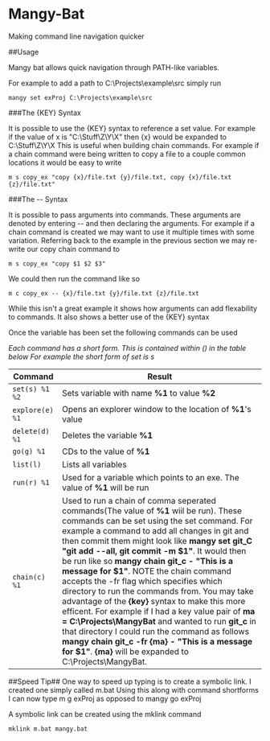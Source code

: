 # Mangy-Bat
Making command line navigation quicker

##Usage

Mangy bat allows quick navigation through PATH-like variables. 

For example to add a path to C:\Projects\example\src simply run 
```
mangy set exProj C:\Projects\example\src 
```
###The {KEY} Syntax

It is possible to use the {KEY} syntax to reference a set value. For example if the value of x is "C:\Stuff\Z\Y\X" then {x} would be expanded to C:\Stuff\Z\Y\X
This is useful when building chain commands. For example if a chain command were being written to copy a file to a couple common locations it would be easy to write
```
m s copy_ex "copy {x}/file.txt {y}/file.txt, copy {x}/file.txt {z}/file.txt"
```

###The -- Syntax

It is possible to pass arguments into commands. These arguments are denoted by entering -- and then declaring the arguments. For example if a chain command is created we may want to use it multiple times with some variation.
Referring back to the example in the previous section we may re-write our copy chain command to 
```
m s copy_ex "copy $1 $2 $3"
```
We could then run the command like so 
```
m c copy_ex -- {x}/file.txt {y}/file.txt {z}/file.txt
```
While this isn't a great example it shows how arguments can add flexability to commands. It also shows a better use of the {KEY} syntax

Once the variable has been set the following commands can be used

*Each command has a short form. This is contained within () in the table below*
*For example the short form of set is s*

Command              | Result
-------------        | -------------
```set(s) %1  %2```  | Sets variable with name **%1** to value **%2** 
```explore(e) %1```  | Opens an explorer window to the location of **%1**'s value
```delete(d) %1```   | Deletes the variable **%1**
```go(g) %1```       | CDs to the value of **%1**
```list(l)```        | Lists all variables
```run(r) %1```      | Used for a variable which points to an exe. The value of **%1** will be run
```chain(c) %1```    | Used to run a chain of comma seperated commands(The value of **%1** wiil be run). These commands can be set using the set command. For example a command to add all changes in git and then commit them might look like **mangy set git_C "git add --all, git commit -m $1"**. It would then be run like so **mangy chain git_c - "This is a message for $1"**. NOTE the chain command accepts the -fr flag which specifies which directory to run the commands from. You may take advantage of the **{key}** syntax to make this more efficent. For example if I had a key value pair of **ma = C:\Projects\MangyBat** and wanted to run **git_c** in that directory I could run the command as follows **mangy chain git_c -fr {ma} - "This is a message for $1"**. **{ma}** will be expanded to C:\Projects\MangyBat. 

##Speed Tip##
One way to speed up typing is to create a symbolic link. I created one simply called m.bat
Using this along with command shortforms I can now type m g exProj as opposed to mangy go exProj

A symbolic link can be created using the mklink command
```
mklink m.bat mangy.bat
```

